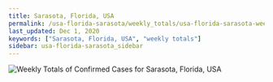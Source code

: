 ```yaml
---
title: Sarasota, Florida, USA
permalink: /usa-florida-sarasota/weekly_totals/usa-florida-sarasota-weekly_totals.html
last_updated: Dec 1, 2020
keywords: ["Sarasota, Florida, USA", "weekly totals"]
sidebar: usa-florida-sarasota_sidebar
---
```


![Weekly Totals of Confirmed Cases for Sarasota, Florida, USA](/covid_tracker/images/graphs/usa-florida-sarasota-weekly_totals_graph.png)

